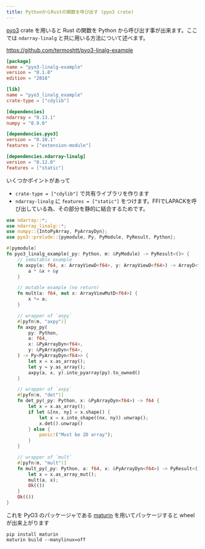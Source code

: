```yaml
---
title: PythonからRustの関数を呼び出す (pyo3 crate)
---
```


[pyo3](https://github.com/PyO3/pyo3) crate を用いると Rust の関数を Python から呼び出す事が出来ます。ここでは `ndarray-linalg` と共に用いる方法について述べます。

https://github.com/termoshtt/pyo3-linalg-example

```toml
[package]
name = "pyo3-linalg-example"
version = "0.1.0"
edition = "2018"

[lib]
name = "pyo3_linalg_example"
crate-type = ["cdylib"]

[dependencies]
ndarray = "0.13.1"
numpy = "0.9.0"

[dependencies.pyo3]
version = "0.10.1"
features = ["extension-module"]

[dependencies.ndarray-linalg]
version = "0.12.0"
features = ["static"]
```

いくつかポイントがあって

- `crate-type = ["cdylib"]` で共有ライブラリを作ります
- `ndarray-linalg` に `features = ["static"]` をつけます。FFIでLAPACKを呼び出している為、その部分を静的に結合するためです。

```rust
use ndarray::*;
use ndarray_linalg::*;
use numpy::{IntoPyArray, PyArrayDyn};
use pyo3::prelude::{pymodule, Py, PyModule, PyResult, Python};

#[pymodule]
fn pyo3_linalg_example(_py: Python, m: &PyModule) -> PyResult<()> {
    // immutable example
    fn axpy(a: f64, x: ArrayViewD<f64>, y: ArrayViewD<f64>) -> ArrayD<f64> {
        a * &x + &y
    }

    // mutable example (no return)
    fn mult(a: f64, mut x: ArrayViewMutD<f64>) {
        x *= a;
    }

    // wrapper of `axpy`
    #[pyfn(m, "axpy")]
    fn axpy_py(
        py: Python,
        a: f64,
        x: &PyArrayDyn<f64>,
        y: &PyArrayDyn<f64>,
    ) -> Py<PyArrayDyn<f64>> {
        let x = x.as_array();
        let y = y.as_array();
        axpy(a, x, y).into_pyarray(py).to_owned()
    }

    // wrapper of `axpy`
    #[pyfn(m, "det")]
    fn det_py(_py: Python, x: &PyArrayDyn<f64>) -> f64 {
        let x = x.as_array();
        if let &[nx, ny] = x.shape() {
            let x = x.into_shape((nx, ny)).unwrap();
            x.det().unwrap()
        } else {
            panic!("Must be 2D array");
        }
    }

    // wrapper of `mult`
    #[pyfn(m, "mult")]
    fn mult_py(_py: Python, a: f64, x: &PyArrayDyn<f64>) -> PyResult<()> {
        let x = x.as_array_mut();
        mult(a, x);
        Ok(())
    }
    Ok(())
}
```

これを PyO3 のパッケージャである [maturin](https://github.com/PyO3/maturin) を用いてパッケージすると wheel が出来上がります

```shell
pip install maturin
maturin build --manylinux=off
```
